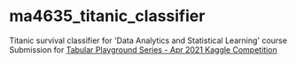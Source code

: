 # ma4635_titanic_classifier
Titanic survival classifier for 'Data Analytics and Statistical Learning' course <br />
Submission for [Tabular Playground Series - Apr 2021 Kaggle Competition](https://www.kaggle.com/c/tabular-playground-series-apr-2021/data)
